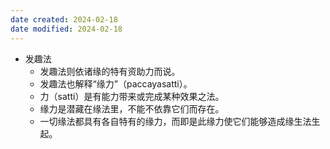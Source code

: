 ```yaml
---
date created: 2024-02-18
date modified: 2024-02-18
---
```

- 发趣法
    - 发趣法则依诸缘的特有资助力而说。
    - 发趣法也解释“缘力”（paccayasatti）。
    - 力（satti）是有能力带来或完成某种效果之法。
    - 缘力是潜藏在缘法里，不能不依靠它们而存在。
    - 一切缘法都具有各自特有的缘力，而即是此缘力使它们能够造成缘生法生起。
